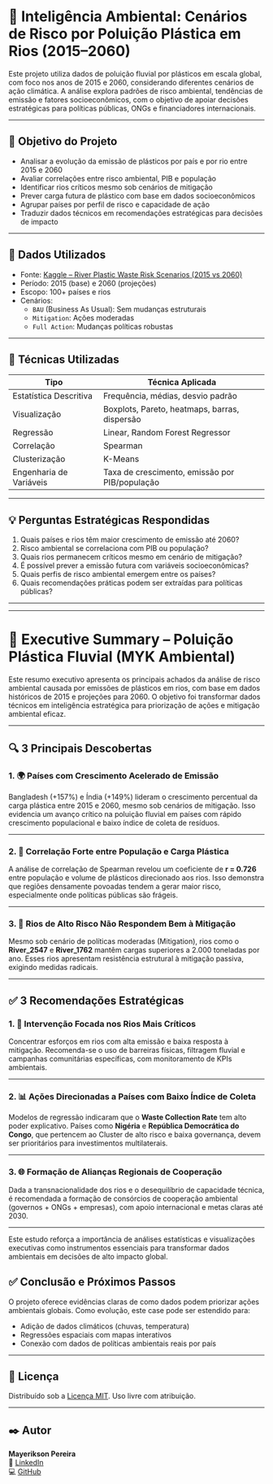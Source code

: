 # 🌊 Inteligência Ambiental: Cenários de Risco por Poluição Plástica em Rios (2015–2060)

Este projeto utiliza dados de poluição fluvial por plásticos em escala global, com foco nos anos de 2015 e 2060, considerando diferentes cenários de ação climática. A análise explora padrões de risco ambiental, tendências de emissão e fatores socioeconômicos, com o objetivo de apoiar decisões estratégicas para políticas públicas, ONGs e financiadores internacionais.

---

## 🎯 Objetivo do Projeto

- Analisar a evolução da emissão de plásticos por país e por rio entre 2015 e 2060
- Avaliar correlações entre risco ambiental, PIB e população
- Identificar rios críticos mesmo sob cenários de mitigação
- Prever carga futura de plástico com base em dados socioeconômicos
- Agrupar países por perfil de risco e capacidade de ação
- Traduzir dados técnicos em recomendações estratégicas para decisões de impacto

---

## 📁 Dados Utilizados

- Fonte: [Kaggle – River Plastic Waste Risk Scenarios (2015 vs 2060)](https://www.kaggle.com/datasets/khushikyad001/river-plastic-waste-risk-scenarios-2015-vs-2060)
- Período: 2015 (base) e 2060 (projeções)
- Escopo: 100+ países e rios
- Cenários:  
  - `BAU` (Business As Usual): Sem mudanças estruturais  
  - `Mitigation`: Ações moderadas  
  - `Full Action`: Mudanças políticas robustas

---

## 🧠 Técnicas Utilizadas

| Tipo                   | Técnica Aplicada                                     |
|------------------------|------------------------------------------------------|
| Estatística Descritiva | Frequência, médias, desvio padrão                    |
| Visualização           | Boxplots, Pareto, heatmaps, barras, dispersão       |
| Regressão              | Linear, Random Forest Regressor                     |
| Correlação             | Spearman                                             |
| Clusterização          | K-Means                                              |
| Engenharia de Variáveis| Taxa de crescimento, emissão por PIB/população      |

---

## 💡 Perguntas Estratégicas Respondidas

1. Quais países e rios têm maior crescimento de emissão até 2060?
2. Risco ambiental se correlaciona com PIB ou população?
3. Quais rios permanecem críticos mesmo em cenário de mitigação?
4. É possível prever a emissão futura com variáveis socioeconômicas?
5. Quais perfis de risco ambiental emergem entre os países?
6. Quais recomendações práticas podem ser extraídas para políticas públicas?

---


---
# 📌 Executive Summary – Poluição Plástica Fluvial (MYK Ambiental)

Este resumo executivo apresenta os principais achados da análise de risco ambiental causada por emissões de plásticos em rios, com base em dados históricos de 2015 e projeções para 2060. O objetivo foi transformar dados técnicos em inteligência estratégica para priorização de ações e mitigação ambiental eficaz.

---

## 🔍 3 Principais Descobertas

### 1. 🌍 Países com Crescimento Acelerado de Emissão

Bangladesh (+157%) e Índia (+149%) lideram o crescimento percentual da carga plástica entre 2015 e 2060, mesmo sob cenários de mitigação. Isso evidencia um avanço crítico na poluição fluvial em países com rápido crescimento populacional e baixo índice de coleta de resíduos.

---

### 2. 🔁 Correlação Forte entre População e Carga Plástica

A análise de correlação de Spearman revelou um coeficiente de **r = 0.726** entre população e volume de plásticos direcionado aos rios. Isso demonstra que regiões densamente povoadas tendem a gerar maior risco, especialmente onde políticas públicas são frágeis.

---

### 3. 🛑 Rios de Alto Risco Não Respondem Bem à Mitigação

Mesmo sob cenário de políticas moderadas (Mitigation), rios como o **River_2547** e **River_1762** mantêm cargas superiores a 2.000 toneladas por ano. Esses rios apresentam resistência estrutural à mitigação passiva, exigindo medidas radicais.

---

## ✅ 3 Recomendações Estratégicas

### 1. 🎯 Intervenção Focada nos Rios Mais Críticos

Concentrar esforços em rios com alta emissão e baixa resposta à mitigação. Recomenda-se o uso de barreiras físicas, filtragem fluvial e campanhas comunitárias específicas, com monitoramento de KPIs ambientais.

---

### 2. 📊 Ações Direcionadas a Países com Baixo Índice de Coleta

Modelos de regressão indicaram que o **Waste Collection Rate** tem alto poder explicativo. Países como **Nigéria** e **República Democrática do Congo**, que pertencem ao Cluster de alto risco e baixa governança, devem ser prioritários para investimentos multilaterais.

---

### 3. 🌐 Formação de Alianças Regionais de Cooperação

Dada a transnacionalidade dos rios e o desequilíbrio de capacidade técnica, é recomendada a formação de consórcios de cooperação ambiental (governos + ONGs + empresas), com apoio internacional e metas claras até 2030.

---

Este estudo reforça a importância de análises estatísticas e visualizações executivas como instrumentos essenciais para transformar dados ambientais em decisões de alto impacto global.


## ✅ Conclusão e Próximos Passos

O projeto oferece evidências claras de como dados podem priorizar ações ambientais globais. Como evolução, este case pode ser estendido para:

- Adição de dados climáticos (chuvas, temperatura)
- Regressões espaciais com mapas interativos
- Conexão com dados de políticas ambientais reais por país

---

## 📜 Licença

Distribuído sob a [Licença MIT](./LICENSE). Uso livre com atribuição.

---

## ✒️ Autor

**Mayerikson Pereira**  
🔗 [LinkedIn](https://www.linkedin.com/in/mayerikson)  
💻 [GitHub](https://github.com/Mayerikson)


